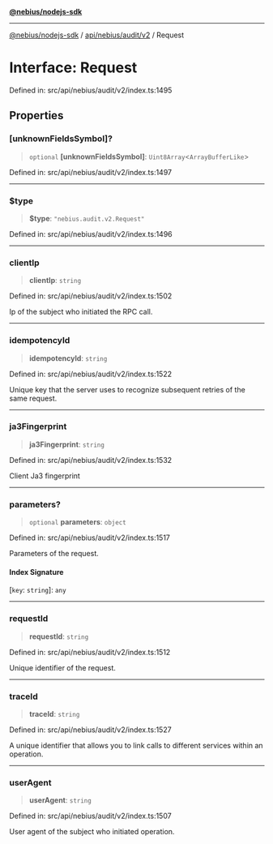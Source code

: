 [**@nebius/nodejs-sdk**](../../../../../README.md)

***

[@nebius/nodejs-sdk](../../../../../README.md) / [api/nebius/audit/v2](../README.md) / Request

# Interface: Request

Defined in: src/api/nebius/audit/v2/index.ts:1495

## Properties

### \[unknownFieldsSymbol\]?

> `optional` **\[unknownFieldsSymbol\]**: `Uint8Array`\<`ArrayBufferLike`\>

Defined in: src/api/nebius/audit/v2/index.ts:1497

***

### $type

> **$type**: `"nebius.audit.v2.Request"`

Defined in: src/api/nebius/audit/v2/index.ts:1496

***

### clientIp

> **clientIp**: `string`

Defined in: src/api/nebius/audit/v2/index.ts:1502

Ip of the subject who initiated the RPC call.

***

### idempotencyId

> **idempotencyId**: `string`

Defined in: src/api/nebius/audit/v2/index.ts:1522

Unique key that the server uses to recognize subsequent retries of the same request.

***

### ja3Fingerprint

> **ja3Fingerprint**: `string`

Defined in: src/api/nebius/audit/v2/index.ts:1532

Client Ja3 fingerprint

***

### parameters?

> `optional` **parameters**: `object`

Defined in: src/api/nebius/audit/v2/index.ts:1517

Parameters of the request.

#### Index Signature

\[`key`: `string`\]: `any`

***

### requestId

> **requestId**: `string`

Defined in: src/api/nebius/audit/v2/index.ts:1512

Unique identifier of the request.

***

### traceId

> **traceId**: `string`

Defined in: src/api/nebius/audit/v2/index.ts:1527

A unique identifier that allows you to link calls to different services within an operation.

***

### userAgent

> **userAgent**: `string`

Defined in: src/api/nebius/audit/v2/index.ts:1507

User agent of the subject who initiated operation.
